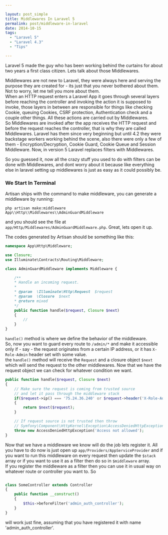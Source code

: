 ```yaml
---

layout: post_simple
title: Middlewares In Laravel 5
permalink: post/middleware-in-laravel
date: 2014-10-15
tags: 
  - "Laravel 5"
  - "Laravel 4.3"
  - "Tips"

---
```


Laravel 5 made the guy who has been working behind the curtains for about two years a first class citizen. Lets talk about those Middlewares.


Middlewares are not new to Laravel, they were always here and serving the purpose they are created for - its just that you never bothered about them. Not to worry, let me tell you more about them.  
When an HTTP request enters a Laravel App it goes through several layers before reaching the controller and invoking the action it is supposed to invoke, those layers in between are responsible for things like checking Cookie, queuing Cookies, CSRF protection, Authentication check and a couple other things. All these actions are carried out by Middlewares.  
So Middlewares are invoked after the app receives the HTTP request and before the request reaches the controller, that is why they are called Middlewares. Laravel has them since very beginning but until 4.2 they were backstage workers working behind the scene, also there were only a few of them - Encryption/Decryption, Cookie Guard, Cookie Queue and Session Middleware. Now, in version 5 Laravel replaces filters with Middlewares.

So you guessed it, now all the crazy stuff you used to do with filters can be done with Middlewares, and dont worry about it because like everything else in laravel setting up middlewares is just as easy as it could possibly be.

### We Start In Terminal
Artisan ships with the command to make middleware, you can generate a middleware by running:

```
php artisan make:middleware App\\Http\\Middlewares\\AdminGuardMiddleware
```

and you should see the file at `app/Http/Middlewares/AdminGuardMiddleware.php`. Great, lets open it up.

The codes generated by Artisan should be something like this:

```php
namespace App\Http\Middleware;

use Closure;
use Illuminate\Contracts\Routing\Middleware;

class AdminGuardMiddleware implements Middleware {

    /**
    * Handle an incoming request.
    *
    * @param  \Illuminate\Http\Request  $request
    * @param  \Closure  $next
    * @return mixed
    */
    public function handle($request, Closure $next)
    {
        //
    }
}
```

`handle()` method is where we define the behavior of the middleware.  
So, now you want to guard every route to `/admin/*` and make it accessible only if - say - the request originates from a certain IP address, or it has `X-Role-Admin` header set with some value.  
the `handle()` method will receive the `Request` and a closure object `$next` which will send the request to the other middlewares. Now that we have the request object we can check for whatever condition we want.

```php
public function handle($request, Closure $next)
{
    // Make sure the request is coming from trusted source
    // and let it pass through the middleware stack
    if($request->ip() === '75.24.36.240' or $request->header('X-Role-Admin') === 'SECRET')
    {
        return $next($request);
    }

    // If request source is not trusted then throw 
    // Symfony\Component\HttpKernel\Exception\AccessDeniedHttpException
    throw new AccessDeniedHttpException('Access not allowed');
}
```

Now that we have a middleware we know will do the job lets register it. All you have to do now is just open up `app/Providers/AppServiceProvider` and if you want to run this middleware on every request then update the `$stack` array or if you want to use it as a filter then do so in `$middleware` array.  
If you register the middleware as a filter then you can use it in usual way on whatever route or controller you want to. So

```php

class SomeController extends Controller
{
    public function __construct()
    {
        $this->beforeFilter('admin_auth_controller');
    }
}
```

will work just fine, assuming that you have registered it with name 'admin_auth_controller'.
